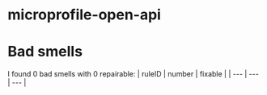 # microprofile-open-api 
 
# Bad smells
I found 0 bad smells with 0 repairable:
| ruleID | number | fixable |
| --- | --- | --- |
